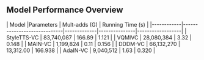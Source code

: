 ## Model Performance Overview

| Model       |Parameters  | Mult-adds (G) | Running Time (s) |
|------------|-----------------------------|-------------|---------------|------------------|
| StyleTTS-VC | 83,740,087  | 166.89        | 1.121            |
| VQMIVC      | 28,080,384  | 3.32          | 0.148            |
| MAIN-VC     | 1,199,824   | 0.11          | 0.156            |
| DDDM-VC     | 66,132,270  | 13,312.00     | 166.938          |
| AdaIN-VC    | 9,040,512   | 1.63          | 0.320            |


